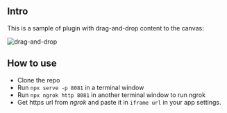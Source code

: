 ## Intro

This is a sample of plugin with drag-and-drop content to the canvas:

<img src="drag-and-drop.gif" alt="drag-and-drop" />

## How to use

- Clone the repo
- Run `npx serve -p 8081` in a terminal window
- Run `npx ngrok http 8081` in another terminal window to run ngrok
- Get https url from _ngrok_ and paste it in `iframe url` in your app settings.
